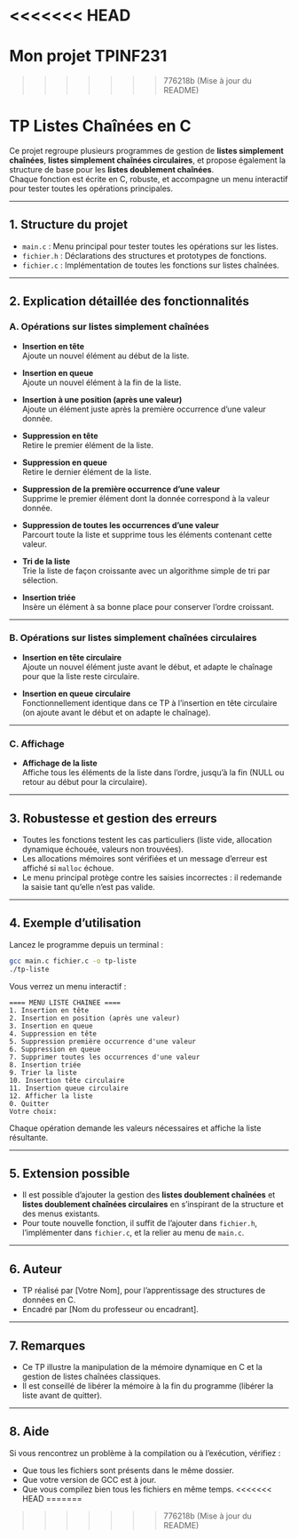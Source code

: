 <<<<<<< HEAD
=======
# Mon projet TPINF231
>>>>>>> 776218b (Mise à jour du README)
# TP Listes Chaînées en C

Ce projet regroupe plusieurs programmes de gestion de **listes simplement chaînées**, **listes simplement chaînées circulaires**, et propose également la structure de base pour les **listes doublement chaînées**.  
Chaque fonction est écrite en C, robuste, et accompagne un menu interactif pour tester toutes les opérations principales.

---

## 1. Structure du projet

- `main.c` : Menu principal pour tester toutes les opérations sur les listes.
- `fichier.h` : Déclarations des structures et prototypes de fonctions.
- `fichier.c` : Implémentation de toutes les fonctions sur listes chaînées.

---

## 2. Explication détaillée des fonctionnalités

### **A. Opérations sur listes simplement chaînées**

- **Insertion en tête**  
  Ajoute un nouvel élément au début de la liste.

- **Insertion en queue**  
  Ajoute un nouvel élément à la fin de la liste.

- **Insertion à une position (après une valeur)**  
  Ajoute un élément juste après la première occurrence d’une valeur donnée.

- **Suppression en tête**  
  Retire le premier élément de la liste.

- **Suppression en queue**  
  Retire le dernier élément de la liste.

- **Suppression de la première occurrence d’une valeur**  
  Supprime le premier élément dont la donnée correspond à la valeur donnée.

- **Suppression de toutes les occurrences d’une valeur**  
  Parcourt toute la liste et supprime tous les éléments contenant cette valeur.

- **Tri de la liste**  
  Trie la liste de façon croissante avec un algorithme simple de tri par sélection.

- **Insertion triée**  
  Insère un élément à sa bonne place pour conserver l’ordre croissant.

---

### **B. Opérations sur listes simplement chaînées circulaires**

- **Insertion en tête circulaire**  
  Ajoute un nouvel élément juste avant le début, et adapte le chaînage pour que la liste reste circulaire.

- **Insertion en queue circulaire**  
  Fonctionnellement identique dans ce TP à l’insertion en tête circulaire (on ajoute avant le début et on adapte le chaînage).

---

### **C. Affichage**

- **Affichage de la liste**  
  Affiche tous les éléments de la liste dans l’ordre, jusqu’à la fin (NULL ou retour au début pour la circulaire).

---

## 3. Robustesse et gestion des erreurs

- Toutes les fonctions testent les cas particuliers (liste vide, allocation dynamique échouée, valeurs non trouvées).
- Les allocations mémoires sont vérifiées et un message d’erreur est affiché si `malloc` échoue.
- Le menu principal protège contre les saisies incorrectes : il redemande la saisie tant qu’elle n’est pas valide.

---

## 4. Exemple d’utilisation

Lancez le programme depuis un terminal :
```bash
gcc main.c fichier.c -o tp-liste
./tp-liste
```

Vous verrez un menu interactif :
```
==== MENU LISTE CHAINEE ====
1. Insertion en tête
2. Insertion en position (après une valeur)
3. Insertion en queue
4. Suppression en tête
5. Suppression première occurrence d'une valeur
6. Suppression en queue
7. Supprimer toutes les occurrences d'une valeur
8. Insertion triée
9. Trier la liste
10. Insertion tête circulaire
11. Insertion queue circulaire
12. Afficher la liste
0. Quitter
Votre choix:
```
Chaque opération demande les valeurs nécessaires et affiche la liste résultante.

---

## 5. Extension possible

- Il est possible d’ajouter la gestion des **listes doublement chaînées** et **listes doublement chaînées circulaires** en s’inspirant de la structure et des menus existants.
- Pour toute nouvelle fonction, il suffit de l’ajouter dans `fichier.h`, l’implémenter dans `fichier.c`, et la relier au menu de `main.c`.

---

## 6. Auteur

- TP réalisé par [Votre Nom], pour l’apprentissage des structures de données en C.
- Encadré par [Nom du professeur ou encadrant].

---

## 7. Remarques

- Ce TP illustre la manipulation de la mémoire dynamique en C et la gestion de listes chaînées classiques.
- Il est conseillé de libérer la mémoire à la fin du programme (libérer la liste avant de quitter).

---

## 8. Aide

Si vous rencontrez un problème à la compilation ou à l’exécution, vérifiez :
- Que tous les fichiers sont présents dans le même dossier.
- Que votre version de GCC est à jour.
- Que vous compilez bien tous les fichiers en même temps.
<<<<<<< HEAD
=======

>>>>>>> 776218b (Mise à jour du README)
